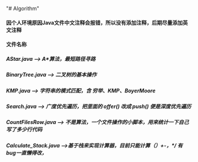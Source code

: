 "# Algorithm" 

#### 因个人环境原因Java文件中文注释会报错，所以没有添加注释，后期尽量添加英文注释

#### 文件名称
##### AStar.java --> A*算法，最短路径寻路
##### BinaryTree.java --> 二叉树的基本操作
##### KMP.java --> 字符串的模式匹配，含 穷举、KMP、BoyerMoore
##### Search.java --> 广度优先遍历，把里面的 offer() 改成 push() 便是深度优先遍历
##### CountFilesRow.java --> 不是算法，一个文件操作的小脚本，用来统计一下自己写了多少行代码
##### Calculate_Stack.java -->基于栈来实现计算器，目前只能计算（）+-，*/ 有bug一直懒得改，

